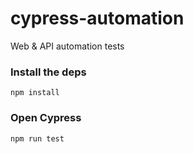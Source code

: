 # cypress-automation
Web &amp; API automation tests

### Install the deps
```
npm install
```
### Open Cypress
```
npm run test
```
